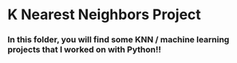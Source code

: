 # K Nearest Neighbors Project 

### In this folder, you will find some KNN / machine learning projects that I worked on with Python!!
